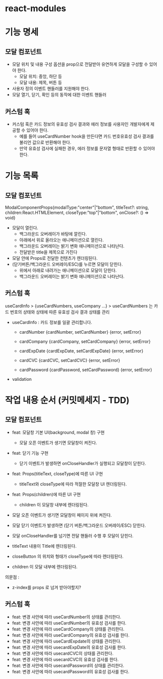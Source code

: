 # react-modules

# 기능 명세

## 모달 컴포넌트

- 모달 위치 및 내용 구성 옵션을 prop으로 전달받아 유연하게 모달을 구성할 수 있어야 한다.
  - 모달 위치: 중앙, 하단 등
  - 모달 내용: 제목, 버튼 등
- 사용자 정의 이벤트 핸들러를 지원해야 한다.
- 모달 열기, 닫기, 확인 등의 동작에 대한 이벤트 핸들러

## 커스텀 훅

- 커스텀 훅은 카드 정보의 유효성 검사 결과와 에러 정보를 사용자인 개발자에게 제공할 수 있어야 한다.
  - 예를 들어 useCardNumber hook을 만든다면 카드 번호유효성 검사 결과를 불리언 값으로 반환해야 한다.
  - 만약 유효성 검사에 실패한 경우, 에러 정보를 문자열 형태로 반환할 수 있어야 한다.

# 기능 목록

## 모달 컴포넌트

ModalComponentProps{modalType:"center"|"bottom", titleText?: string, children:React.HTMLElement, closeType:"top"|"bottom", onClose?: () => void}

- 모달이 열린다.
  - 백그라운드 오버레이가 바탕에 깔린다.
  - 아래에서 위로 올라오는 애니메이션으로 열린다.
  - 백그라운드 오버레이는 밝기 변화 애니메이션으로 나타난다.
  - 전달받은 title을 제목으로 가진다
- 모달 안에 Props로 전달한 컨텐츠가 렌더링된다.
- (닫기버튼/백그라운드 오버레이/ESC)를 누르면 모달이 닫힌다.
  - 위에서 아래로 내려가는 애니메이션으로 모달이 닫힌다.
  - 백그라운드 오버레이는 밝기 변화 애니메이션으로 나타난다.

## 커스텀 훅

useCardInfo > {useCardNumbers, useCompany ...} > useCardNumbers 는 카드 번호의 상태와 상태에 따른 유효성 검사 결과 상태를 관리

- useCardInfo : 카드 정보를 일괄 관리합니다.

  - cardNumber
    {cardNumber, setCardNumber}
    {error, setError}

  - cardCompany
    {cardCompany, setCardCompany}
    {error, setError}

  - cardExpDate
    {cardExpDate, setCardExpDate}
    {error, setError}

  - cardCVC
    {cardCVC, setCardCVC}
    {error, setError}

  - cardPassword
    {cardPassword, setCardPassword}
    {error, setError}

- validation

# 작업 내용 순서 (커밋메세지 - TDD)

## 모달 컴포넌트

- feat: 모달창 기본 UI(background, modal 창) 구현
  - 모달 오픈 이벤트가 생기면 모달창이 켜진다.
- feat: 닫기 기능 구현
  - 닫기 이벤트가 발생하면 onCloseHandler가 실행되고 모달창이 닫힌다.
- feat: Props(titleText, closeType)에 따른 UI 구현
  - titleText와 closeType에 따라 적절한 모달창 UI 렌더링된다.
- feat: Props(children)에 따른 UI 구현

  - children 이 모달창 내부에 렌더링된다.

- 모달 오픈 이벤트가 생기면 모달창이 페이지 위에 켜진다.
- 모달 닫기 이벤트가 발생하면 (닫기 버튼/백그라운드 오버레이/ESC) 닫힌다.
- 모달 onCloseHandler를 넘기면 전달 핸들러 수행 후 모달이 닫힌다.
- titleText 내용이 Title에 렌더링된다.
- closeButton 의 위치와 형태가 closeType에 따라 렌더링된다.
- children 이 모달 내부에 렌더링된다.

의문점 :

- z-index를 props 로 넘겨 받아야할지?

## 커스텀 훅

- feat: 변경 사안에 따라 useCardNumber의 상태를 관리한다.
- feat: 변경 사안에 따라 useCardNumber의 유효성 검사를 한다.
- feat: 변경 사안에 따라 useCardCompany의 상태를 관리한다.
- feat: 변경 사안에 따라 useCardCompany의 유효성 검사를 한다.
- feat: 변경 사안에 따라 useCardExpdate의 상태를 관리한다.
- feat: 변경 사안에 따라 usecardExpDate의 유효성 검사를 한다.
- feat: 변경 사안에 따라 usecardCVC의 상태를 관리한다.
- feat: 변경 사안에 따라 usecardCVC의 유효성 검사를 한다.
- feat: 변경 사안에 따라 usecardPassword의 상태를 관리한다.
- feat: 변경 사안에 따라 usecardPassword의 유효성 검사를 한다.
